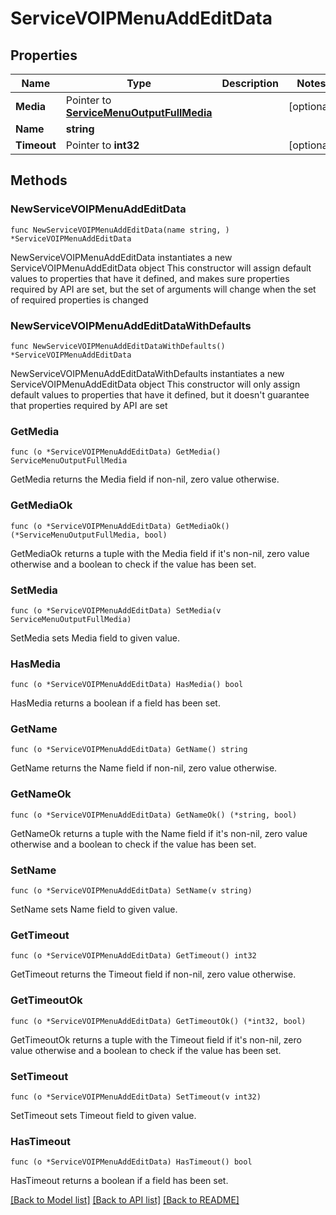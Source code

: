 # ServiceVOIPMenuAddEditData

## Properties

Name | Type | Description | Notes
------------ | ------------- | ------------- | -------------
**Media** | Pointer to [**ServiceMenuOutputFullMedia**](ServiceMenuOutputFullMedia.md) |  | [optional] 
**Name** | **string** |  | 
**Timeout** | Pointer to **int32** |  | [optional] 

## Methods

### NewServiceVOIPMenuAddEditData

`func NewServiceVOIPMenuAddEditData(name string, ) *ServiceVOIPMenuAddEditData`

NewServiceVOIPMenuAddEditData instantiates a new ServiceVOIPMenuAddEditData object
This constructor will assign default values to properties that have it defined,
and makes sure properties required by API are set, but the set of arguments
will change when the set of required properties is changed

### NewServiceVOIPMenuAddEditDataWithDefaults

`func NewServiceVOIPMenuAddEditDataWithDefaults() *ServiceVOIPMenuAddEditData`

NewServiceVOIPMenuAddEditDataWithDefaults instantiates a new ServiceVOIPMenuAddEditData object
This constructor will only assign default values to properties that have it defined,
but it doesn't guarantee that properties required by API are set

### GetMedia

`func (o *ServiceVOIPMenuAddEditData) GetMedia() ServiceMenuOutputFullMedia`

GetMedia returns the Media field if non-nil, zero value otherwise.

### GetMediaOk

`func (o *ServiceVOIPMenuAddEditData) GetMediaOk() (*ServiceMenuOutputFullMedia, bool)`

GetMediaOk returns a tuple with the Media field if it's non-nil, zero value otherwise
and a boolean to check if the value has been set.

### SetMedia

`func (o *ServiceVOIPMenuAddEditData) SetMedia(v ServiceMenuOutputFullMedia)`

SetMedia sets Media field to given value.

### HasMedia

`func (o *ServiceVOIPMenuAddEditData) HasMedia() bool`

HasMedia returns a boolean if a field has been set.

### GetName

`func (o *ServiceVOIPMenuAddEditData) GetName() string`

GetName returns the Name field if non-nil, zero value otherwise.

### GetNameOk

`func (o *ServiceVOIPMenuAddEditData) GetNameOk() (*string, bool)`

GetNameOk returns a tuple with the Name field if it's non-nil, zero value otherwise
and a boolean to check if the value has been set.

### SetName

`func (o *ServiceVOIPMenuAddEditData) SetName(v string)`

SetName sets Name field to given value.


### GetTimeout

`func (o *ServiceVOIPMenuAddEditData) GetTimeout() int32`

GetTimeout returns the Timeout field if non-nil, zero value otherwise.

### GetTimeoutOk

`func (o *ServiceVOIPMenuAddEditData) GetTimeoutOk() (*int32, bool)`

GetTimeoutOk returns a tuple with the Timeout field if it's non-nil, zero value otherwise
and a boolean to check if the value has been set.

### SetTimeout

`func (o *ServiceVOIPMenuAddEditData) SetTimeout(v int32)`

SetTimeout sets Timeout field to given value.

### HasTimeout

`func (o *ServiceVOIPMenuAddEditData) HasTimeout() bool`

HasTimeout returns a boolean if a field has been set.


[[Back to Model list]](../README.md#documentation-for-models) [[Back to API list]](../README.md#documentation-for-api-endpoints) [[Back to README]](../README.md)


